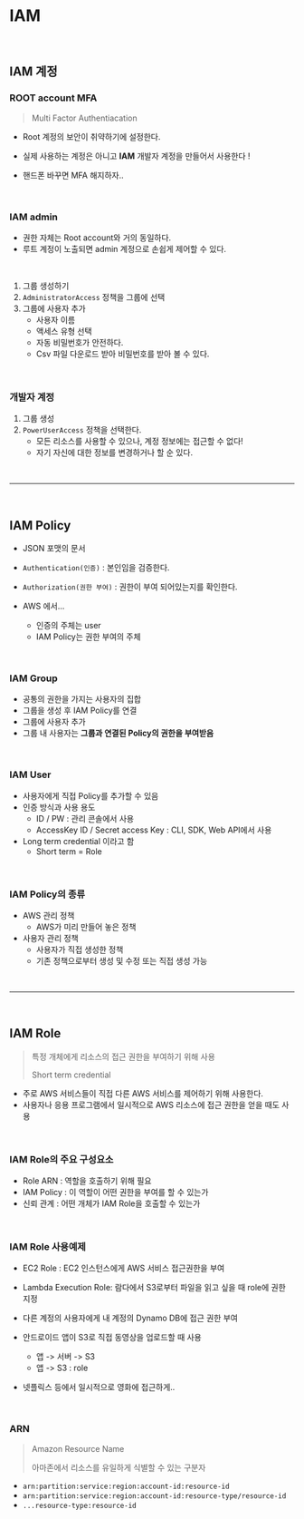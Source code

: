 # IAM

<br>

## IAM 계정

### ROOT account MFA

> Multi Factor Authentiacation

- Root 계정의 보안이 취약하기에 설정한다.

- 실제 사용하는 계정은 아니고 **IAM** 개발자 계정을 만들어서 사용한다 !
- 핸드폰 바꾸면 MFA 해지하자..

<br>

### IAM admin

- 권한 자체는 Root account와 거의 동일하다.
- 루트 계정이 노출되면 admin 계정으로 손쉽게 제어할 수 있다.

<br>

1. 그룹 생성하기
2. `AdministratorAccess` 정책을 그룹에 선택
3. 그룹에 사용자 추가
   - 사용자 이름
   - 액세스 유형 선택
   - 자동 비밀번호가 안전하다.
   - Csv 파일 다운로드 받아 비밀번호를 받아 볼 수 있다.

<br>

### 개발자 계정

1. 그룹 생성
2. `PowerUserAccess` 정책을 선택한다.
   - 모든 리소스를 사용할 수 있으나, 계정 정보에는 접근할 수 없다!
   - 자기 자신에 대한 정보를 변경하거나 할 순 있다.

<br>

---

<br>

## IAM Policy

- JSON 포맷의 문서

- `Authentication(인증)` : 본인임을 검증한다.
- `Authorization(권한 부여)` : 권한이 부여 되어있는지를 확인한다.

- AWS 에서...
  - 인증의 주체는 user
  - IAM Policy는 권한 부여의 주체

<br>

### IAM Group

- 공통의 권한을 가지는 사용자의 집합
- 그룹을 생성 후 IAM Policy를 연결
- 그룹에 사용자 추가
- 그룹 내 사용자는 **그룹과 연결된 Policy의 권한을 부여받음**

<br>

### IAM User

- 사용자에게 직접 Policy를 추가할 수 있음
- 인증 방식과 사용 용도
  - ID / PW : 관리 콘솔에서 사용
  - AccessKey ID / Secret access Key : CLI, SDK, Web API에서 사용
- Long term credential 이라고 함
  - Short term = Role

<br>

### IAM Policy의 종류

- AWS 관리 정책
  - AWS가 미리 만들어 놓은 정책
- 사용자 관리 정책
  - 사용자가 직접 생성한 정책
  - 기존 정책으로부터 생성 및 수정 또는 직접 생성 가능

<br>

---

<br>

## IAM Role

> 특정 개체에게 리소스의 접근 권한을 부여하기 위해 사용
>
> Short term credential

- 주로 AWS 서비스들이 직접 다른 AWS 서비스를 제어하기 위해 사용한다.
- 사용자나 응용 프로그램에서 일시적으로 AWS 리소스에 접근 권한을 얻을 때도 사용

<br>

### IAM Role의 주요 구성요소

- Role ARN : 역할을 호출하기 위해 필요
- IAM Policy : 이 역할이 어떤 권한을 부여를 할 수 있는가
- 신뢰 관계 : 어떤 개체가 IAM Role을 호출할 수 있는가

<br>

### IAM Role 사용예제

- EC2 Role : EC2 인스턴스에게 AWS 서비스 접근권한을 부여
- Lambda Execution Role: 람다에서 S3로부터 파일을 읽고 싶을 때 role에 권한 지정
- 다른 계정의 사용자에게 내 계정의 Dynamo DB에 접근 권한 부여
- 안드로이드 앱이 S3로 직접 동영상을 업로드할 때 사용
  - 앱 -> 서버 -> S3
  - 앱 -> S3 : role

- 넷플릭스 등에서 일시적으로 영화에 접근하게..

<br>

### ARN

> Amazon Resource Name
>
> 아마존에서 리소스를 유일하게 식별할 수 있는 구분자

- `arn:partition:service:region:account-id:resource-id`
- `arn:partition:service:region:account-id:resource-type/resource-id`
- `...resource-type:resource-id`





